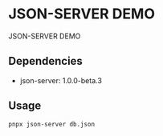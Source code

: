 # JSON-SERVER DEMO

JSON-SERVER DEMO

## Dependencies

- json-server: 1.0.0-beta.3

## Usage

```bash
pnpx json-server db.json
```        
